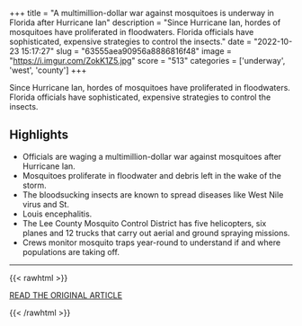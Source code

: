 +++
title = "A multimillion-dollar war against mosquitoes is underway in Florida after Hurricane Ian"
description = "Since Hurricane Ian, hordes of mosquitoes have proliferated in floodwaters. Florida officials have sophisticated, expensive strategies to control the insects."
date = "2022-10-23 15:17:27"
slug = "63555aea90956a8886816f48"
image = "https://i.imgur.com/ZokK1Z5.jpg"
score = "513"
categories = ['underway', 'west', 'county']
+++

Since Hurricane Ian, hordes of mosquitoes have proliferated in floodwaters. Florida officials have sophisticated, expensive strategies to control the insects.

## Highlights

- Officials are waging a multimillion-dollar war against mosquitoes after Hurricane Ian.
- Mosquitoes proliferate in floodwater and debris left in the wake of the storm.
- The bloodsucking insects are known to spread diseases like West Nile virus and St.
- Louis encephalitis.
- The Lee County Mosquito Control District has five helicopters, six planes and 12 trucks that carry out aerial and ground spraying missions.
- Crews monitor mosquito traps year-round to understand if and where populations are taking off.

---

{{< rawhtml >}}
  <p class="article-category">
    <a target="_blank" href="https://www.nbcnews.com/science/environment/war-mosquitoes-florida-hurricane-ian-rcna52828">READ THE ORIGINAL ARTICLE</a>
  </p>
{{< /rawhtml >}}

